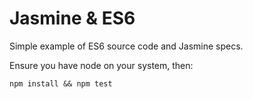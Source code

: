 # Jasmine & ES6

Simple example of ES6 source code and Jasmine specs.

Ensure you have node on your system, then:

    npm install && npm test
